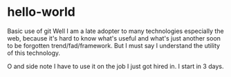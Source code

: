# hello-world
Basic use of git
Well I am a late adopter to many technologies especially the web, because it's hard to know what's useful and what's just another soon to be forgotten trend/fad/framework. But I must say I understand the utility of this technology.

O and side note I have to use it on the job I just got hired in. I start in 3 days.
